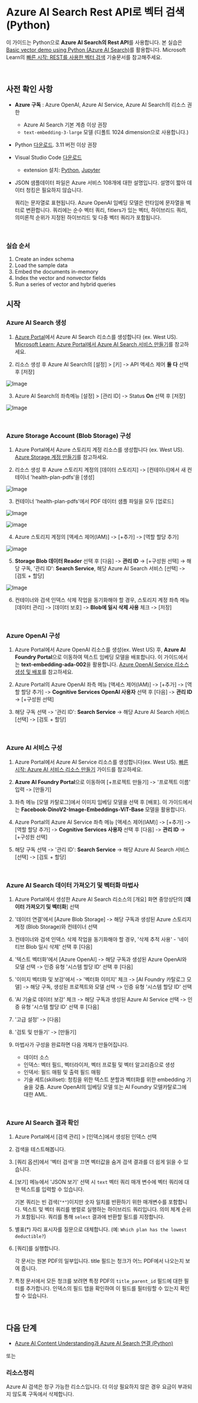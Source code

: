 # Azure AI Search Rest API로 벡터 검색 (Python)

이 가이드는 Python으로 **Azure AI Search의 Rest API**를 사용합니다. 본 실습은 [Basic vector demo using Python (Azure AI Search)](https://github.com/Azure/azure-search-vector-samples/blob/main/demo-python/code/basic-vector-workflow/readme.md)를 활용합니다. Microsoft Learn의 [빠른 시작: REST를 사용한 벡터 검색](https://learn.microsoft.com/ko-kr/azure/search/search-get-started-vector) 기술문서를 참고해주세요.   

<br/>

## 사전 확인 사항

* **Azure 구독** : Azure OpenAI, Azure AI Service, Azure AI Search의 리소스 권한
  * Azure AI Search 기본 계층 이상 권장
  * `text-embedding-3-large` 모델 (디폴트 1024 dimension으로 사용합니다.)  

* Python [다운로드](https://www.python.org/downloads/). 3.11 버전 이상 권장
  
* Visual Studio Code [다운로드]()
  * extension 설치: [Python](https://marketplace.visualstudio.com/items?itemName=ms-python.python), [Jupyter](https://marketplace.visualstudio.com/items?itemName=ms-toolsai.jupyter)
 
* JSON 샘플데이터 파일은 Azure 서비스 108개에 대한 설명입니다. 설명이 짧아 데이터 청킹은 필요하지 않습니다.

  쿼리는 문자열로 표현됩니다. Azure OpenAI 임베딩 모델은 런타임에 문자열을 벡터로 변환합니다.
  쿼리에는 순수 벡터 쿼리, fitlers가 있는 벡터, 하이브리드 쿼리, 의미론적 순위가 지정된 하이브리드 및 다중 벡터 쿼리가 포함됩니다.


<br/> 

### 실습 순서
1. Create an index schema
2. Load the sample data
3. Embed the documents in-memory
4. Index the vector and nonvector fields
5. Run a series of vector and hybrid queries


## 시작 

### Azure AI Search 생성
1. [Azure Portal](https://portal.azure.com/)에서 Azure AI Search 리소스를 생성합니다 (ex. West US). [Microsoft Learn: Azure Portal에서 Azure AI Search 서비스 만들기](https://learn.microsoft.com/ko-kr/azure/search/search-create-service-portal)를 참고하세요. 

2. 리소스 생성 후 Azure AI Search의 [설정] > [키] -> API 액세스 제어 **둘 다** 선택 후 [저장] 

  ![Image](https://github.com/user-attachments/assets/958d463f-fbb5-49b3-87b1-76225bcb86e3)


3. Azure AI Search의 좌측메뉴 [설정] > [관리 ID] -> Status **On** 선택 후 [저장] 

  ![Image](https://github.com/user-attachments/assets/1cb80ec2-3a22-4cfe-9fe6-6d12ee3f153e)


<br/> 


### Azure Storage Account (Blob Storage) 구성 

1. Azure Portal에서 Azure 스토리지 계정 리소스를 생성합니다 (ex. West US). [Azure Storage 계정 만들기](https://learn.microsoft.com/ko-kr/azure/storage/common/storage-account-create?tabs=azure-portal)를 참고하세요.

2. 리소스 생성 후 Azure 스토리지 계정의 [데이터 스토리지] -> [컨테이너]에서 새 컨테이너 'health-plan-pdfs'을 [생성] 

  ![Image](https://github.com/user-attachments/assets/6522ada6-94e6-4992-8fa9-b6b0b50ec6ac)


3. 컨테이너 'health-plan-pdfs'에서 PDF 데이터 샘플 파일을 모두 [업로드]

  ![Image](https://github.com/user-attachments/assets/e23ebceb-a79d-4a20-b14c-31ae57402430) 


  ![image](https://github.com/user-attachments/assets/26b314e8-8a3f-4e4d-9988-b13360c7c7f3)



4. Azure 스토리지 계정의 [액세스 제어(IAM)] -> [+추가] -> [역할 할당 추가] 

  ![image](https://github.com/user-attachments/assets/21c44224-0ef8-4723-b2db-cd79d4c77255) 


5. **Storage Blob 데이터 Reader** 선택 후 [다음] -> **관리 ID** -> [+구성원 선택] -> 해당 구독, '관리 ID': **Search Service**, 해당 Azure AI Search 서비스 [선택] -> [검토 + 할당]

  ![Image](https://github.com/user-attachments/assets/d636e31f-68ae-40d6-8978-bd66b6c62a44) 


6. 컨테이너와 검색 인덱스 삭제 작업을 동기화해야 할 경우, 스토리지 계정 좌측 메뉴 [데이터 관리] -> [데이터 보호] -> **Blob에 일시 삭제 사용** 체크 -> [저장]

<br/>   


### Azure OpenAI 구성 

1. Azure Portal에서 Azure OpenAI 리소스를 생성(ex. West US) 후, **Azure AI Foundry Portal**으로 이동하여 텍스트 임베딩 모델을 배포합니다. 이 가이드에서는 **text-embedding-ada-002**을 활용합니다. [Azure OpenAI Service 리소스 생성 및 배포](https://learn.microsoft.com/ko-kr/azure/ai-services/openai/how-to/create-resource?pivots=web-portal)를 참고하세요.

2. Azure Portal의 Azure OpenAI 좌측 메뉴 [액세스 제어(IAM)] -> [+추가] -> [역할 할당 추가] -> **Cognitive Services OpenAI 사용자** 선택 후 [다음] -> **관리 ID** -> [+구성원 선택]

3. 해당 구독 선택 -> '관리 ID': **Search Service** -> 해당 Azure AI Search 서비스 [선택] -> [검토 + 할당]


<br/> 


### Azure AI 서비스 구성 

1. Azure Portal에서 Azure AI Service 리소스를 생성합니다(ex. West US). [빠른 시작: Azure AI 서비스 리소스 만들기](https://learn.microsoft.com/ko-kr/azure/ai-services/multi-service-resource?pivots=azportal) 가이드를 참고하세요.

2. **Azure AI Foundry Portal**으로 이동하여 [+프로젝트 만들기] -> '프로젝트 이름' 입력 -> [만들기]

3. 좌측 메뉴 [모델 카탈로그]에서 이미지 임베딩 모델을 선택 후 [배포]. 이 가이드에서는 **Facebook-DinoV2-Image-Embeddings-ViT-Base** 모델을 활용합니다.

4. Azure Portal의 Azure AI Service 좌측 메뉴 [액세스 제어(IAM)] -> [+추가] -> [역할 할당 추가] -> **Cognitive Services 사용자** 선택 후 [다음] -> **관리 ID** -> [+구성원 선택]

3. 해당 구독 선택 -> '관리 ID': **Search Service** -> 해당 Azure AI Search 서비스 [선택] -> [검토 + 할당]



<br/> 


### Azure AI Search 데이터 가져오기 및 벡터화 마법사 

1. Azure Portal에서 생성한 Azure AI Search 리소스의 [개요] 화면 중앙상단의 [**데이터 가져오기 및 벡터화**] 선택

2. '데이터 연결'에서 [Azure Blob Storage] -> 해당 구독과 생성된 Azure 스토리지 계정 (Blob Storage)와 컨테이너 선택

3. 컨테이너와 검색 인덱스 삭제 작업을 동기화해야 할 경우, '삭제 추적 사용' - '네이티브 Blob 일시 삭제' 선택 후 [다음]

4. '텍스트 벡터화'에서 [Azure OpenAI] -> 해당 구독과 생성된 Azure OpenAI와 모델 선택 -> 인증 유형 '시스템 할당 ID' 선택 후 [다음]

5. '이미지 벡터화 및 보강'에서 -> '벡터화 이미지' 체크 -> [AI Foundry 카탈로그 모델] -> 해당 구독, 생성된 프로젝트와 모델 선택 -> 인증 유형 '시스템 할당 ID' 선택

6. 'AI 기술로 데이터 보강' 체크 -> 해당 구독과 생성된 Azure AI Service 선택 -> 인증 유형 '시스템 할당 ID' 선택 후 [다음]

7. '고급 설정' -> [다음]

8. '검토 및 만들기' -> [만들기]

9. 마법사가 구성을 완료하면 다음 개체가 만들어집니다.
   * 데이터 소스
   * 인덱스: 벡터 필드, 벡터라이저, 벡터 프로필 및 벡터 알고리즘으로 생성 
   * 인덱서: 필드 매핑 및 출력 필드 매핑
   * 기술 세트(skillset): 청킹을 위한 텍스트 분할과 벡터화를 위한 embedding 기술을 갖춤. 
     Azure OpenAI의 임베딩 모델 또는 AI Foundry 모델카탈로그에 대한 AML. 


<br/> 


### Azure AI Search 결과 확인 

1. Azure Portal에서 [검색 관리] > [인덱스]에서 생성된 인덱스 선택

2. 검색을 테스트해봅니다. 

3. [쿼리 옵션]에서 '벡터 검색'을 끄면 벡터값을 숨겨 검색 결과를 더 쉽게 읽을 수 있습니다.

4. [보기] 메뉴에서 'JSON 보기' 선택 시 `text` 벡터 쿼리 매개 변수에 벡터 쿼리에 대한 텍스트를 입력할 수 있습니다. 

   기본 쿼리는 빈 검색(`"*"`)이지만 숫자 일치를 반환하기 위한 매개변수를 포함합니다. 
   텍스트 및 벡터 쿼리를 병렬로 실행하는 하이브리드 쿼리입니다. 의미 체계 순위가 포함됩니다. 
   쿼리를 통해 `select` 결과에 반환할 필드를 지정합니다.

5. 별표(*) 자리 표시자를 질문으로 대체합니다. (예: `Which plan has the lowest deductible?`)

6. [쿼리]를 실행합니다.

   각 문서는 원본 PDF의 일부입니다. title 필드는 청크가 어느 PDF에서 나오는지 보여 줍니다. 

7. 특정 문서에서 모든 청크를 보려면 특정 PDF의 `title_parent_id` 필드에 대한 필터를 추가합니다. 
    인덱스의 필드 탭을 확인하여 이 필드를 필터링할 수 있는지 확인할 수 있습니다.


<br/> 


## 다음 단계
* [Azure AI Content Understanding과 Azure AI Search 연결 (Python)]()


또는 

### 리소스정리
Azure AI 검색은 청구 가능한 리소스입니다. 더 이상 필요하지 않은 경우 요금이 부과되지 않도록 구독에서 삭제합니다.


<br/> 
